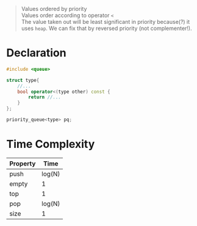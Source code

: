 > Values ordered by priority  
> Values order according to operator `<`  
> The value taken out will be least significant in priority because(?) it uses `heap`. We can fix that by reversed priority (not complementer!).  

# Declaration
```c++
#include <queue>
```
```c++
struct type{
	//...
	bool operator<(type other) const {
		return //...
	}
};
```
```c++
priority_queue<type> pq;
```

# Time Complexity
| Property |  Time  |
| -------- | ------ |
| push     | log(N) |
| empty    | 1      |
| top      | 1      |
| pop      | log(N) |
| size     | 1      |